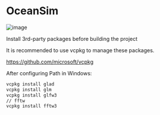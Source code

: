 # OceanSim

![image](https://github.com/chengiski/Ocean-Simulation/blob/main/result.png)

Install 3rd-party packages before building the project

It is recommended to use vcpkg to manage these packages.

https://github.com/microsoft/vcpkg

After configuring Path in Windows:

```cmd
vcpkg install glad
vcpkg install glm
vcpkg install glfw3
// fftw
vcpkg install fftw3
```
